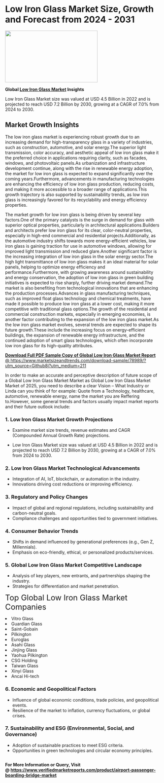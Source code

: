 <H1>Low Iron Glass Market Size, Growth and Forecast from 2024 - 2031</H1><img class="aligncenter size-medium wp-image-584254" src="https://thirdeyenews.in/wp-content/uploads/2024/09/Global-Market-Research-300x168.jpeg" alt="" width="300" height="168" /><p><strong>Global&nbsp;<a href="https://www.marketsizeandtrends.com/download-sample/78989/?utm_source=Github8j?utm_medium=211">Low Iron Glass Market</a> Insights</strong></p><p>Low Iron Glass Market size was valued at USD 4.5 Billion in 2022 and is projected to reach USD 7.2 Billion by 2030, growing at a CAGR of 7.0% from 2024 to 2030.</p><p><h2>Market Growth Insights</h2> <p>The low iron glass market is experiencing robust growth due to an increasing demand for high-transparency glass in a variety of industries, such as construction, automotive, and solar energy.The superior light transmission, color accuracy, and aesthetic appeal of low iron glass make it the preferred choice in applications requiring clarity, such as facades, windows, and photovoltaic panels.As urbanization and infrastructure development continue, along with the rise in renewable energy adoption, the market for low iron glass is expected to expand significantly over the coming years.Furthermore, advancements in manufacturing technologies are enhancing the efficiency of low iron glass production, reducing costs, and making it more accessible to a broader range of applications.This growth trajectory is also supported by sustainability trends, as low iron glass is increasingly favored for its recyclability and energy efficiency properties.</p> <p><a href="#"></a></p> <p>The market growth for low iron glass is being driven by several key factors.One of the primary catalysts is the surge in demand for glass with superior optical properties, particularly in architectural applications.Builders and architects prefer low iron glass for its clear, color-neutral properties, especially in high-end commercial and residential projects.Additionally, as the automotive industry shifts towards more energy-efficient vehicles, low iron glass is gaining traction for use in automotive windows, allowing for improved light transmission and reduced glare.Another significant factor is the increasing integration of low iron glass in the solar energy sector.The high light transmittance of low iron glass makes it an ideal material for solar panels, helping to optimize energy efficiency and performance.Furthermore, with growing awareness around sustainability and energy conservation, the adoption of low iron glass in green building initiatives is expected to rise sharply, further driving market demand.The market is also benefiting from technological innovations that are enhancing the production processes.Advances in glass manufacturing techniques, such as improved float glass technology and chemical treatments, have made it possible to produce low iron glass at a lower cost, making it more competitive with traditional glass options.The growth of the residential and commercial construction markets, especially in emerging economies, is another factor contributing to the expansion of the low iron glass market.As the low iron glass market evolves, several trends are expected to shape its future growth.These include the increasing focus on energy-efficient buildings, the expansion of renewable energy infrastructure, and the continued adoption of smart glass technologies, which often incorporate low iron glass for its high-quality attributes.<p><a href="#"></p><p><span class=""><strong>Download Full PDF Sample Copy of Global Low Iron Glass Market Report</strong> @ <a href="https://www.marketsizeandtrends.com/download-sample/78989/?utm_source=Github8j?utm_medium=211" target="_blank">https://www.marketsizeandtrends.com/download-sample/78989/?utm_source=Github8j?utm_medium=211</a></span></p><p>In order to make an accurate and perceptive description of future scope of a Global&nbsp;Low Iron Glass Market Market as Global&nbsp;Low Iron Glass Market Market of 2025, you need to describe a clear Vision &ndash; What Industry or Linda can you think of for example: Quote from a Technology, healthcare, automotive, renewable energy, name the market you are Reffering to.However, some general trends and factors usually impact market reports and their future outlook include:</p><h3>1.&nbsp;<strong>Low Iron Glass Market Growth Projections</strong></h3><ul><li>Examine market size trends, revenue estimates and CAGR (Compounded Annual Growth Rate) projections.</li><li><p>Low Iron Glass Market size was valued at USD 4.5 Billion in 2022 and is projected to reach USD 7.2 Billion by 2030, growing at a CAGR of 7.0% from 2024 to 2030.</p></li></ul><h3>2.&nbsp;<strong>Low Iron Glass Market Technological Advancements</strong></h3><ul><li>Integration of AI, IoT, blockchain, or automation in the industry.</li><li>Innovations driving cost reductions or improving efficiency.</li></ul><h3>3.&nbsp;<strong>Regulatory and Policy Changes</strong></h3><ul><li>Impact of global and regional regulations, including sustainability and carbon-neutral goals.</li><li>Compliance challenges and opportunities tied to government initiatives.</li></ul><h3>4.&nbsp;<strong>Consumer Behavior Trends</strong></h3><ul><li>Shifts in demand influenced by generational preferences (e.g., Gen Z, Millennials).</li><li>Emphasis on eco-friendly, ethical, or personalized products/services.</li></ul><h3>5.&nbsp;<strong>Global Low Iron Glass Market Competitive Landscape</strong></h3><ul><li>Analysis of key players, new entrants, and partnerships shaping the industry.</li><li>Strategies for differentiation and market penetration.</li></ul><p data-pm-slice="1 1 []"><span style="color: inherit; font-family: inherit; font-size: 25px;">Top Global Low Iron Glass Market Companies</span></p><div class="" data-test-id=""><p><li>Vitro Glass</li><li> Guardian Glass</li><li> Saint-Gobain</li><li> Pilkington</li><li> Euroglas</li><li> Asahi Glass</li><li> Jinjing Glass</li><li> Yaohua Pilkington</li><li> CSG Holding</li><li> Taiwan Glass</li><li> Xinyi Glass</li><li> Ancai Hi-tech</li></p></div><h3>6.&nbsp;<strong>Economic and Geopolitical Factors</strong></h3><ul><li>Influence of global economic conditions, trade policies, and geopolitical events.</li><li>Resilience of the market to inflation, currency fluctuations, or global crises.</li></ul><h3>7.&nbsp;<strong>Sustainability and ESG (Environmental, Social, and Governance)</strong></h3><ul><li>Adoption of sustainable practices to meet ESG criteria.</li><li>Opportunities in green technologies and circular economy principles.</li></ul><h2><strong style="font-size: 14px;">For More Information or Query, Visit @&nbsp;</strong><a style="background-color: #ffffff; font-size: 14px;" href="https://www.marketsizeandtrends.com/report/low-iron-glass-market/" target="_blank">https://www.verifiedmarketreports.com/product/airport-passenger-boarding-bridge-market</a></h2>